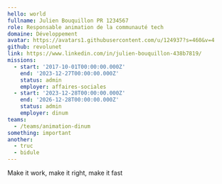 ```yaml
---
hello: world
fullname: Julien Bouquillon PR 1234567
role: Responsable animation de la communauté tech
domaine: Développement
avatar: https://avatars1.githubusercontent.com/u/124937?s=460&v=4
github: revolunet
link: https://www.linkedin.com/in/julien-bouquillon-438b7819/
missions:
  - start: '2017-10-01T00:00:00.000Z'
    end: '2023-12-27T00:00:00.000Z'
    status: admin
    employer: affaires-sociales
  - start: '2023-12-28T00:00:00.000Z'
    end: '2026-12-28T00:00:00.000Z'
    status: admin
    employer: dinum
teams:
  - /teams/animation-dinum
something: important
another:
  - truc
  - bidule
---
```

Make it work, make it right, make it fast